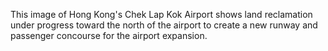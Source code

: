 This image of Hong Kong's Chek Lap Kok Airport shows land reclamation under progress toward the north of the airport to create a new runway and passenger concourse for the airport expansion.